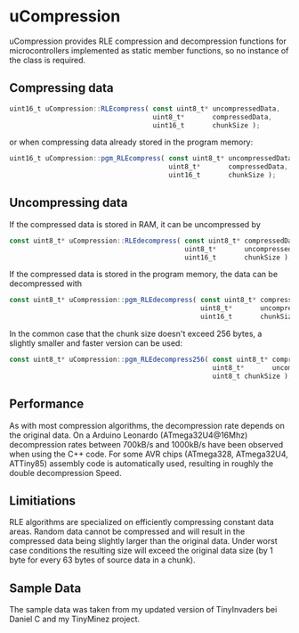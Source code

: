 # uCompression
uCompression provides RLE compression and decompression functions for microcontrollers implemented as static member functions, 
 so no instance of the class is required.

## Compressing data

```javascript
uint16_t uCompression::RLEcompress( const uint8_t* uncompressedData,
                                    uint8_t*       compressedData,
                                    uint16_t       chunkSize );
```
or when compressing data already stored in the program memory:

```javascript
uint16_t uCompression::pgm_RLEcompress( const uint8_t* uncompressedData,
                                        uint8_t*       compressedData,
                                        uint16_t       chunkSize );
```

## Uncompressing data
If the compressed data is stored in RAM, it can be uncompressed by

```javascript
const uint8_t* uCompression::RLEdecompress( const uint8_t* compressedData,
                                            uint8_t*       uncompressedData,
                                            uint16_t       chunkSize );
```

If the compressed data is stored in the program memory, the data can be decompressed with

```javascript
const uint8_t* uCompression::pgm_RLEdecompress( const uint8_t* compressedData,
                                                uint8_t*       uncompressedData,
                                                uint16_t       chunkSize );
```

In the common case that the chunk size doesn't exceed 256 bytes, a slightly smaller and faster version can be used:

```javascript
const uint8_t* uCompression::pgm_RLEdecompress256( const uint8_t* compressedData,
                                                   uint8_t*       uncompressedData,
                                                   uint8_t chunkSize );
```


## Performance
 As with most compression algorithms, the decompression rate depends on the original data.
 On a Arduino Leonardo (ATmega32U4@16Mhz) decompression rates between 700kB/s and 1000kB/s have been 
 observed when using the C++ code. For some AVR chips (ATmega328, ATmega32U4, ATTiny85) assembly code
 is automatically used, resulting in roughly the double decompression Speed.

## Limitiations
RLE algorithms are specialized on efficiently compressing constant data areas. Random data cannot be compressed and will result in the compressed data being slightly larger than the original data.
 Under worst case conditions the resulting size will exceed the original data size (by 1 byte for every
 63 bytes of source data in a chunk).

## Sample Data
The sample data was taken from my updated version of TinyInvaders bei Daniel C and my TinyMinez project.